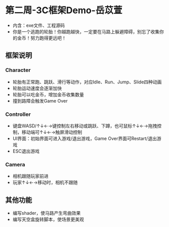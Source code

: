 第二周-3C框架Demo-岳苡萱
=
* 内含：exe文件、工程源码
* 你是一个逃跑的轮胎！你越跑越快，一定要在马路上躲避障碍，别忘了收集你的金币！努力跑得更远吧！

## 框架说明
### Character
* 轮胎有正常跑、跳跃、滑行等动作，对应Idle、Run、Jump、Slide四种动画
* 轮胎运动速度会逐渐加快
* 轮胎可以吃金币，增加金币收集数量
* 撞到路障会触发Game Over
### Controller
* 键盘WASD/↑↓←→键控制左右移动或跳跃、下蹲，也可鼠标↑↓←→拖拽控制，移动端可↑↓←→触屏滑动控制
* UI界面：初始界面可进入游戏/退出游戏，Game Over界面可Restart/退出游戏
* ESC退出游戏
### Camera
* 相机跟随玩家前进
* 玩家↑↓←→移动时，相机不跟随
## 其他功能
* 编写shader，使马路产生弯曲效果
* 编写天空盒旋转脚本，使场景更美观
